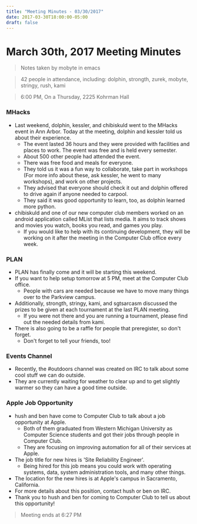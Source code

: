```yaml
---
title: "Meeting Minutes - 03/30/2017"
date: 2017-03-30T18:00:00-05:00
draft: false
---
```


# March 30th, 2017 Meeting Minutes
> Notes taken by mobyte in emacs

> 42 people in attendance, including: dolphin, strongth, zurek, mobyte, stringy, rush, kami

> 6:00 PM, On a Thursday, 2225 Kohrman Hall

### MHacks
- Last weekend, dolphin, kessler, and chibiskuld went to the MHacks event in Ann Arbor. Today at the meeting, dolphin and kessler told us about their experience.
  - The event lasted 36 hours and they were provided with facilities and places to work. The event was free and is held every semester.
  - About 500 other people had attended the event.
  - There was free food and meals for everyone.
  - They told us it was a fun way to collaborate, take part in workshops (For more info about these, ask kessler, he went to many workshops), and work on other projects.
  - They advised that everyone should check it out and dolphin offered to drive again if anyone needed to carpool.
  - They said it was good opportunity to learn, too, as dolphin learned more python.
- chibiskuld and one of our new computer club members worked on an android application called MList that lists media. It aims to track shows and movies you watch, books you read, and games you play.
  - If you would like to help with its continuing development, they will be working on it after the meeting in the Computer Club office every week.

### PLAN
- PLAN has finally come and it will be starting this weekend.
- If you want to help setup tomorrow at 5 PM, meet at the Computer Club office.
  - People with cars are needed because we have to move many things over to the Parkview campus.
- Additionally, strongth, stringy, kami, and sgtsarcasm discussed the prizes to be given at each tournament at the last PLAN meeting.
  - If you were not there and you are running a tournament, please find out the needed details from kami.
- There is also going to be a raffle for people that preregister, so don't forget.
  - Don't forget to tell your friends, too!

### Events Channel
- Recently, the #outdoors channel was created on IRC to talk about some cool stuff we can do outside.
- They are currently waiting for weather to clear up and to get slightly warmer so they can have a good time outside.

### Apple Job Opportunity
- hush and ben have come to Computer Club to talk about a job opportunity at Apple.
  - Both of them graduated from Western Michigan University as Computer Science students and got their jobs through people in Computer Club.
  - They are focusing on improving automation for all of their services at Apple.
- The job title for new hires is 'Site Reliability Engineer'.
  - Being hired for this job means you could work with operating systems, data, system administration tools, and many other things.
- The location for the new hires is at Apple's campus in Sacramento, California.
- For more details about this position, contact hush or ben on IRC.
- Thank you to hush and ben for coming to Computer Club to tell us about this opportunity!

> Meeting ends at 6:27 PM
